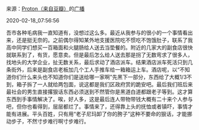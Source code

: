 来源：[Proton（来自豆瓣）](https://www.douban.com/people/missguo2/)的[广播](https://www.douban.com/people/missguo2/status/2818283544/)


2020-02-18_07:56:56


吾市各种毛病我一直知道有，没想过这么多。最近从我参与的很小的一个事情看出来，还是挺无奈的。之前偶尔得知某外地支援医院吃不惯吃不饱饿肚子，联系了我高中同学们想买一百箱面和火腿肠给人送去当垫餐的。附近的几家大的副食店很快就联系到了，有货，愿意卖。但是最后怎么给人送去那是拐了无数弯求了很多人，找地头的大学企业，扯无数关系，最后求动了酒店派车。结果酒店派车死活只到几条街外，后来是副食店老板加几个工人手推车给一箱箱运上车。酒店呢，以“不知道你们什么来头也不知道你们是送给哪一家啊”先黑下一部分，东西给了大概1/3不到，箱子拆了一人就给两包面，说这都是我们区政府赏的跪安吧。最后我们班后来最社会的男生直接撂狠话东西必须送到不然管你是黑道白道都跟老子等到。这才算东西到手事情解决了。唉，好人多，这是最后连人带物带钱大概有二十来个人参与吧，但你也看得到，层层都烂了。事情来了，还得靠上头的抚恤或者镇吓，事情才能有进展。平头百姓，只有用“老子尼玛卸了你的胯子”这种不要命的狠话，才能挪动步子，不然寸步难行啊寸步难行。
